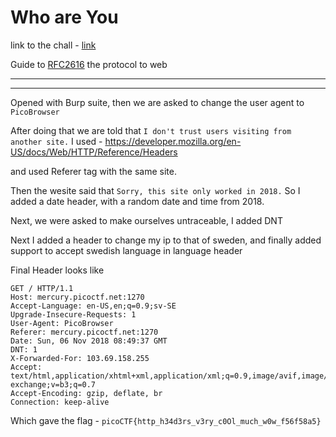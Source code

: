 # Who are You

link to the chall - [link](https://play.picoctf.org/practice/challenge/142?difficulty=2&page=1&search=who&solved=0)

Guide to [RFC2616](https://tools.ietf.org/html/rfc2616) the protocol to web

---



---

Opened with Burp suite, then we are asked to change the user agent to `PicoBrowser`

After doing that we are told that ` I don't trust users visiting from another site. ` I used - https://developer.mozilla.org/en-US/docs/Web/HTTP/Reference/Headers

and used Referer tag with the same site.

Then the wesite said that `Sorry, this site only worked in 2018.` So I added a date header, with a random date and time from 2018.

Next, we were asked to make ourselves untraceable, I added DNT

Next I added a header to change my ip to that of sweden, and finally added support to accept swedish language in language header


Final Header looks like
```http
GET / HTTP/1.1
Host: mercury.picoctf.net:1270
Accept-Language: en-US,en;q=0.9;sv-SE
Upgrade-Insecure-Requests: 1
User-Agent: PicoBrowser
Referer: mercury.picoctf.net:1270
Date: Sun, 06 Nov 2018 08:49:37 GMT
DNT: 1
X-Forwarded-For: 103.69.158.255
Accept: text/html,application/xhtml+xml,application/xml;q=0.9,image/avif,image/webp,image/apng,*/*;q=0.8,application/signed-exchange;v=b3;q=0.7
Accept-Encoding: gzip, deflate, br
Connection: keep-alive
```

Which gave the flag - `picoCTF{http_h34d3rs_v3ry_c0Ol_much_w0w_f56f58a5}`